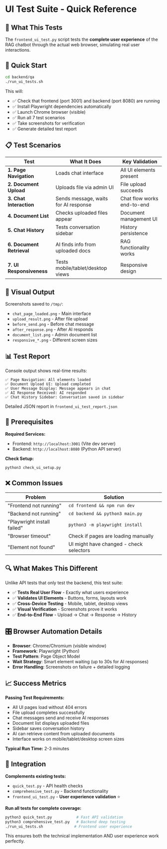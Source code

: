 # UI Test Suite - Quick Reference

## 🎯 What This Tests

The `frontend_ui_test.py` script tests the **complete user experience** of the RAG chatbot through the actual web browser, simulating real user interactions.

## 🚀 Quick Start

```bash
cd backend/qa
./run_ui_tests.sh
```

This will:
- ✅ Check that frontend (port 3001) and backend (port 8080) are running
- ✅ Install Playwright dependencies automatically  
- ✅ Launch Chrome browser (visible)
- ✅ Run all 7 test scenarios
- ✅ Take screenshots for verification
- ✅ Generate detailed test report

## 📋 Test Scenarios

| Test | What It Does | Key Validation |
|------|-------------|----------------|
| **1. Page Navigation** | Loads chat interface | All UI elements present |
| **2. Document Upload** | Uploads file via admin UI | File upload succeeds |
| **3. Chat Interaction** | Sends message, waits for AI response | Chat flow works end-to-end |
| **4. Document List** | Checks uploaded files appear | Document management UI |
| **5. Chat History** | Tests conversation sidebar | History persistence |
| **6. Document Retrieval** | AI finds info from uploaded docs | RAG functionality works |
| **7. UI Responsiveness** | Tests mobile/tablet/desktop views | Responsive design |

## 📸 Visual Output

Screenshots saved to `/tmp/`:
- `chat_page_loaded.png` - Main interface
- `upload_result.png` - After file upload  
- `before_send.png` - Before chat message
- `after_response.png` - After AI responds
- `document_list.png` - Admin document list
- `responsive_*.png` - Different screen sizes

## 📊 Test Report

Console output shows real-time results:
```
✅ Page Navigation: All elements loaded
✅ Document Upload UI: Upload completed  
✅ User Message Display: Message appears in chat
✅ AI Response Received: AI responded
✅ Chat History Sidebar: Conversation saved in sidebar
```

Detailed JSON report in `frontend_ui_test_report.json`

## 🔧 Prerequisites

**Required Services:**
- Frontend: `http://localhost:3001` (Vite dev server)
- Backend: `http://localhost:8080` (Python API server)

**Check Setup:**
```bash
python3 check_ui_setup.py
```

## ❌ Common Issues

| Problem | Solution |
|---------|----------|
| "Frontend not running" | `cd frontend && npm run dev` |
| "Backend not running" | `cd backend && python3 main.py` |
| "Playwright install failed" | `python3 -m playwright install` |
| "Browser timeout" | Check if pages are loading manually |
| "Element not found" | UI might have changed - check selectors |

## 🔍 What Makes This Different

Unlike API tests that only test the backend, this test suite:
- ✅ **Tests Real User Flow** - Exactly what users experience
- ✅ **Validates UI Elements** - Buttons, forms, layouts work
- ✅ **Cross-Device Testing** - Mobile, tablet, desktop views
- ✅ **Visual Verification** - Screenshots prove it works
- ✅ **End-to-End Flow** - Upload → Chat → Response → History

## 🎛️ Browser Automation Details

- **Browser**: Chrome/Chromium (visible window)
- **Framework**: Playwright (Python)
- **Test Pattern**: Page Object Model
- **Wait Strategy**: Smart element waiting (up to 30s for AI responses)
- **Error Handling**: Screenshots on failure + detailed logging

## 📈 Success Metrics

**Passing Test Requirements:**
- All UI pages load without 404 errors
- File upload completes successfully  
- Chat messages send and receive AI responses
- Document list displays uploaded files
- Sidebar saves conversation history
- AI can retrieve content from uploaded documents
- Interface works on mobile/tablet/desktop screen sizes

**Typical Run Time:** 2-3 minutes

## 🔗 Integration

**Complements existing tests:**
- `quick_test.py` - API health checks
- `comprehensive_test.py` - Backend functionality
- `frontend_ui_test.py` - **User experience validation** ⭐

**Run all tests for complete coverage:**
```bash
python3 quick_test.py           # Fast API validation
python3 comprehensive_test.py   # Backend deep testing  
./run_ui_tests.sh              # Frontend user experience
```

This ensures both the technical implementation AND user experience work perfectly.